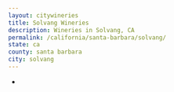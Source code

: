 ```yaml
---
layout: citywineries
title: Solvang Wineries
description: Wineries in Solvang, CA
permalink: /california/santa-barbara/solvang/
state: ca
county: santa barbara
city: solvang
---
```

-
